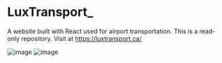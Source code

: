# LuxTransport_
A website built with React used for airport transportation. This is a read-only repository. Visit at https://luxtransport.ca/ 

![image](https://github.com/aydinbattal/LuxTransport_/assets/59744728/2896dbdc-cc18-49b1-88b2-344685f216c7)
![image](https://github.com/aydinbattal/LuxTransport_/assets/59744728/02eca80e-78cc-488d-9860-522e8697f996)

